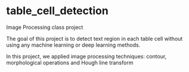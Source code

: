 # table_cell_detection
Image Processing class project

The goal of this project is to detect text region in each table cell without using any machine learning or deep learning methods. 

In this project, we applied image processing techniques: contour, morphological operations and Hough line transform

